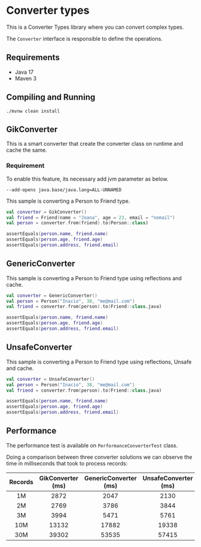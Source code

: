 # Converter types

This is a Converter Types library where you can convert complex types.

The `Converter` interface is responsible to define the operations.

## Requirements
- Java 17
- Maven 3

## Compiling and Running

```
./mvnw clean install
```


## GikConverter

This is a smart converter that create the converter class on runtime and cache the same.

### Requirement

To enable this feature, its necessary add jvm parameter as below.
```
--add-opens java.base/java.lang=ALL-UNNAMED
```

This sample is converting a Person to Friend type.
```kotlin
val converter = GikConverter()
val friend = Friend(name = "Joana", age = 23, email = "nomail")
val person = converter.from(friend).to(Person::class)

assertEquals(person.name, friend.name)
assertEquals(person.age, friend.age)
assertEquals(person.address, friend.email)
```


## GenericConverter

This sample is converting a Person to Friend type using reflections and cache.

```kotlin
val converter = GenericConverter()
val person = Person("Inacio", 38, "me@mail.com")
val friend = converter.from(person).to(Friend::class.java)

assertEquals(person.name, friend.name)
assertEquals(person.age, friend.age)
assertEquals(person.address, friend.email)
```


## UnsafeConverter

This sample is converting a Person to Friend type using reflections, Unsafe and cache.

```kotlin
val converter = UnsafeConverter()
val person = Person("Inacio", 38, "me@mail.com")
val friend = converter.from(person).to(Friend::class.java)

assertEquals(person.name, friend.name)
assertEquals(person.age, friend.age)
assertEquals(person.address, friend.email)
```

## Performance

The performance test is available on `PerformanceConverterTest` class.

Doing a comparison between three converter solutions we can observe the time in milliseconds that took to process records:


| Records | GikConverter (ms) | GenericConverter (ms) | UnsafeConverter (ms) |
|:-------:|:-----------------:|:---------------------:|:----------:|
|   1M    |       2872        |         2047          |    2130    |
|   2M    |       2769        |         3786          |    3844    |
|   3M    |       3994        |         5471          |    5761    |
|   10M   |       13132       |         17882         |    19338    |
|   30M   |       39302       |         53535         |    57415    |


